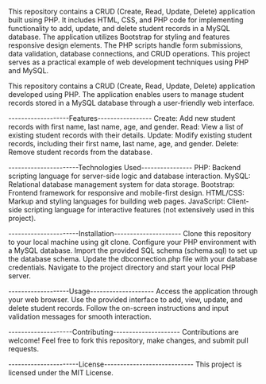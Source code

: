 This repository contains a CRUD (Create, Read, Update, Delete) application built using PHP. It includes HTML, CSS, and PHP code for implementing functionality to add, update, and delete student records in a MySQL database. The application utilizes Bootstrap for styling and features responsive design elements. The PHP scripts handle form submissions, data validation, database connections, and CRUD operations. This project serves as a practical example of web development techniques using PHP and MySQL.




This repository contains a CRUD (Create, Read, Update, Delete) application developed using PHP. The application enables users to manage student records stored in a MySQL database through a user-friendly web interface.

-------------------Features-----------------
Create: Add new student records with first name, last name, age, and gender.
Read: View a list of existing student records with their details.
Update: Modify existing student records, including their first name, last name, age, and gender.
Delete: Remove student records from the database.


----------------------Technologies Used----------------
PHP: Backend scripting language for server-side logic and database interaction.
MySQL: Relational database management system for data storage.
Bootstrap: Frontend framework for responsive and mobile-first design.
HTML/CSS: Markup and styling languages for building web pages.
JavaScript: Client-side scripting language for interactive features (not extensively used in this project).



----------------------Installation---------------------
Clone this repository to your local machine using git clone.
Configure your PHP environment with a MySQL database.
Import the provided SQL schema (schema.sql) to set up the database schema.
Update the dbconnection.php file with your database credentials.
Navigate to the project directory and start your local PHP server.



-------------------Usage--------------------
Access the application through your web browser.
Use the provided interface to add, view, update, and delete student records.
Follow the on-screen instructions and input validation messages for smooth interaction.


--------------------Contributing---------------------
Contributions are welcome! Feel free to fork this repository, make changes, and submit pull requests.





----------------------License----------------------------
This project is licensed under the MIT License.
